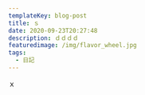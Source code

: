```yaml
---
templateKey: blog-post
title: ｓ
date: 2020-09-23T20:27:48
description: ｄｄｄｄ
featuredimage: /img/flavor_wheel.jpg
tags:
  - 日記
---
```

ｘ